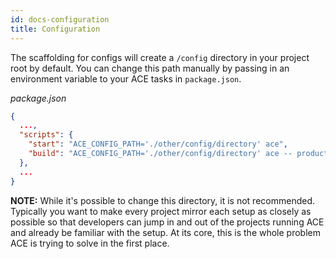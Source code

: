 ```yaml
---
id: docs-configuration
title: Configuration
---
```


The scaffolding for configs will create a `/config` directory in your project root by default. You can change this path manually by passing in an environment variable to your ACE tasks in `package.json`.

*package.json*
```json
{
  ...,
  "scripts": {
    "start": "ACE_CONFIG_PATH='./other/config/directory' ace",
    "build": "ACE_CONFIG_PATH='./other/config/directory' ace -- production"
  },
  ...
}
```

**NOTE:** While it's possible to change this directory, it is not recommended. Typically you want to make every project mirror each setup as closely as possible so that developers can jump in and out of the projects running ACE and already be familiar with the setup. At its core, this is the whole problem ACE is trying to solve in the first place.
